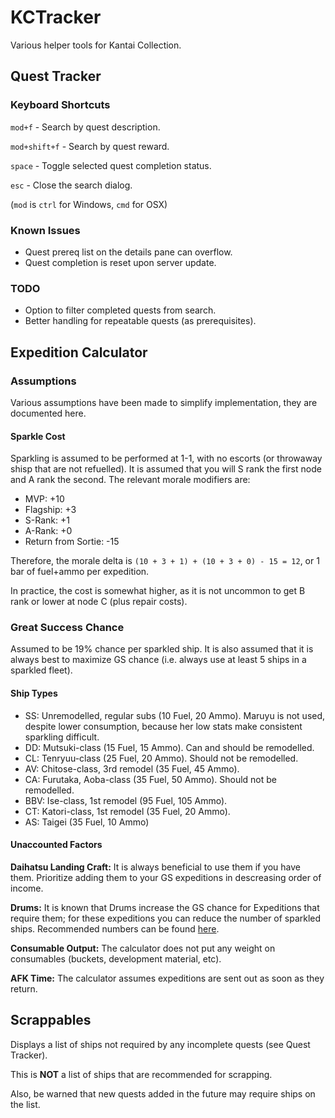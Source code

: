 # KCTracker

Various helper tools for Kantai Collection.

## Quest Tracker

### Keyboard Shortcuts

`mod+f` - Search by quest description.

`mod+shift+f` - Search by quest reward.

`space` - Toggle selected quest completion status.

`esc` - Close the search dialog.

(`mod` is `ctrl` for Windows, `cmd` for OSX)

### Known Issues

* Quest prereq list on the details pane can overflow.
* Quest completion is reset upon server update.

### TODO

* Option to filter completed quests from search.
* Better handling for repeatable quests (as prerequisites).

## Expedition Calculator

### Assumptions

Various assumptions have been made to simplify implementation, they are documented here.

#### Sparkle Cost

Sparkling is assumed to be performed at 1-1, with no escorts (or throwaway shisp that are not refuelled). It is assumed that you will S rank the first node and A rank the second. The relevant morale modifiers are:

* MVP: +10
* Flagship: +3
* S-Rank: +1
* A-Rank: +0
* Return from Sortie: -15

Therefore, the morale delta is `(10 + 3 + 1) + (10 + 3 + 0) - 15 = 12`, or 1 bar of fuel+ammo per expedition.

In practice, the cost is somewhat higher, as it is not uncommon to get B rank or lower at node C (plus repair costs).

### Great Success Chance

Assumed to be 19% chance per sparkled ship. It is also assumed that it is always best to maximize GS chance (i.e. always use at least 5 ships in a sparkled fleet).

#### Ship Types

* SS: Unremodelled, regular subs (10 Fuel, 20 Ammo). Maruyu is not used, despite lower consumption, because her low stats make consistent sparkling difficult.
* DD: Mutsuki-class (15 Fuel, 15 Ammo). Can and should be remodelled.
* CL: Tenryuu-class (25 Fuel, 20 Ammo). Should not be remodelled.
* AV: Chitose-class, 3rd remodel (35 Fuel, 45 Ammo).
* CA: Furutaka, Aoba-class (35 Fuel, 50 Ammo). Should not be remodelled.
* BBV: Ise-class, 1st remodel (95 Fuel, 105 Ammo).
* CT: Katori-class, 1st remodel (35 Fuel, 20 Ammo).
* AS: Taigei (35 Fuel, 10 Ammo)

#### Unaccounted Factors

**Daihatsu Landing Craft:** It is always beneficial to use them if you have them. Prioritize adding them to your GS expeditions in descreasing order of income.

**Drums:** It is known that Drums increase the GS chance for Expeditions that require them; for these expeditions you can reduce the number of sparkled ships. Recommended numbers can be found [here](https://www.reddit.com/r/kancolle/wiki/intermediate#wiki_increasing_resource_gain).

**Consumable Output:** The calculator does not put any weight on consumables (buckets, development material, etc).

**AFK Time:** The calculator assumes expeditions are sent out as soon as they return.

## Scrappables

Displays a list of ships not required by any incomplete quests (see Quest Tracker).

This is **NOT** a list of ships that are recommended for scrapping.

Also, be warned that new quests added in the future may require ships on the list.